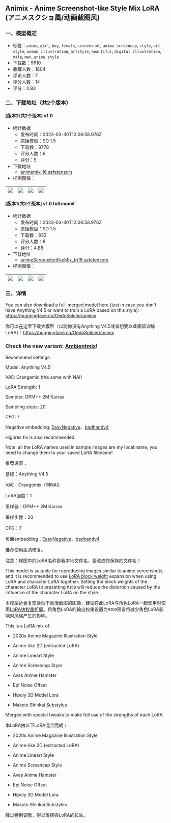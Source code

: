 ## Animix - Anime Screenshot-like Style Mix LoRA (アニメスクショ風/动画截图风)
### 一、模型概述

- 标签：`anime`, `girl`, `boy`, `female`, `screenshot`, `anime screencap`, `style`, `art style`, `woman`, `illustration`, `artstyle`, `beautiful`, `digital illustration`, `male`, `men`, `anime style`
- 下载数：9610
- 收藏人数：1804
- 评论人数：7
- 评分人数：14
- 评分：4.93

### 二、下载地址（共2个版本）

#### [版本2/共2个版本] v1.0

- 统计数据
  - 发布时间：2023-03-30T12:06:58.976Z
  - 原始模型：SD 1.5
  - 下载数：8778
  - 评分人数：6
  - 评分：5
- 下载地址
  - [animemix_16.safetensors](https://civitai.com/api/download/models/28340)
- 样例图像：

| <img src="https://image.civitai.com/xG1nkqKTMzGDvpLrqFT7WA/b1241d27-c822-4b83-b2c0-e9cdc9bd5100/width=450/318954.jpeg" /> | <img src="https://image.civitai.com/xG1nkqKTMzGDvpLrqFT7WA/2e6f1ca9-1ce8-4afd-62b4-1bce90a76600/width=450/319108.jpeg" /> | <img src="https://image.civitai.com/xG1nkqKTMzGDvpLrqFT7WA/8816791d-dd0b-4937-ef7f-49d018b19800/width=450/318968.jpeg" /> | <img src="https://image.civitai.com/xG1nkqKTMzGDvpLrqFT7WA/49d20a77-a369-4461-98a6-297c981a7700/width=450/318955.jpeg" /> |
| ---- | ---- | ---- | ---- |

#### [版本1/共2个版本] v1.0 full model

- 统计数据
  - 发布时间：2023-03-30T12:06:58.976Z
  - 原始模型：SD 1.5
  - 下载数：832
  - 评分人数：8
  - 评分：4.88
- 下载地址
  - [animeScreenshotlikeMix_fp16.safetensors](https://civitai.com/api/download/models/28555)
- 样例图像：

| <img src="https://image.civitai.com/xG1nkqKTMzGDvpLrqFT7WA/426df619-c900-4e8f-4b6a-29c2f5599000/width=450/321585.jpeg" /> | <img src="https://image.civitai.com/xG1nkqKTMzGDvpLrqFT7WA/aaeeb61b-25c8-4ff5-9685-51aa0cee1700/width=450/321584.jpeg" /> | <img src="https://image.civitai.com/xG1nkqKTMzGDvpLrqFT7WA/f7d027a8-e9b6-4e2c-c8f9-ebbde7079e00/width=450/321583.jpeg" /> | <img src="https://image.civitai.com/xG1nkqKTMzGDvpLrqFT7WA/f0775b27-044e-4bd5-61f5-40d0f5bd2a00/width=450/321582.jpeg" /> |
| ---- | ---- | ---- | ---- |


### 三、详情
<p>You can also download a full-merged model here (just in case you don't have Anything V4.5 or want to train a LoRA based on this style): <a target="_blank" rel="ugc" href="https://huggingface.co/OedoSoldier/animix">https://huggingface.co/OedoSoldier/animix</a></p><p>你可以在这里下载大模型（以防你没有Anything V4.5或者想要以此画风训练LoRA）：<a target="_blank" rel="ugc" href="https://huggingface.co/OedoSoldier/animix">https://huggingface.co/OedoSoldier/animix</a></p><p></p><h3>Check the new variant: <a rel="ugc" href="https://civitai.com/models/26622">Ambientmix</a>!</h3><p></p><p>Recommend settings:</p><p>Model: Anything V4.5</p><p>VAE: Orangemix (the same with NAI)</p><p>LoRA Strength: 1</p><p>Sampler: DPM++ 2M Karras</p><p>Sampling steps: 20</p><p>CFG: 7</p><p>Negative embedding: <a target="_blank" rel="ugc" href="https://civitai.com/models/7808/easynegative">EasyNegative</a>、<a target="_blank" rel="ugc" href="https://civitai.com/models/16993/badhandv4-animeillustdiffusion">badhandv4</a></p><p>Highres fix is also recommended.</p><p>Note: all the LoRA names used in sample images are my local name, you need to change them to your saved LoRA filename!</p><p></p><p>推荐设置：</p><p>基模：Anything V4.5</p><p>VAE：Orangemix（同NAI）</p><p>LoRA强度：1</p><p>采样器：DPM++ 2M Karras</p><p>采样步数：20</p><p>CFG：7</p><p>负面embedding：<a target="_blank" rel="ugc" href="https://civitai.com/models/7808/easynegative">EasyNegative</a>、<a target="_blank" rel="ugc" href="https://civitai.com/models/16993/badhandv4-animeillustdiffusion">badhandv4</a></p><p>推荐使用高清修复。</p><p>注意：样图中的LoRA名称是我本地文件名，要改成你保存的文件名！</p><p></p><p>This model is suitable for reproducing images similar to anime screenshots, and it is recommended to use <a target="_blank" rel="ugc" href="https://github.com/hako-mikan/sd-webui-lora-block-weight">LoRA block weight</a> expansion when using LoRA and character LoRA together. Setting the block weights of the character LoRA to presetting <code>MIDD</code> will reduce the distortion caused by the influence of the character LoRA on the style.</p><p></p><p>本模型适合复现类似于动漫截图的图像，建议在此LoRA与角色LoRA一起使用时使用<a target="_blank" rel="ugc" href="https://github.com/hako-mikan/sd-webui-lora-block-weight">LoRA块权重扩展</a>。将角色LoRA的输出权重设置为<code>MIDD</code>预设将减少角色LoRA影响对风格产生的影响。 <br /></p><p>This is a LoRA mix of:</p><ul><li><p>2020s Anime Magazine Illustration Style</p></li></ul><ul><li><p>Anime-like 2D (extracted LoRA)</p></li><li><p>Anime Lineart Style</p></li><li><p>Anime Screencap Style</p></li><li><p>Avas Anime Hamster</p></li><li><p>Epi Noise Offset</p></li><li><p>Hipoly 3D Model Lora</p></li><li><p>Makoto Shinkai Substyles</p></li></ul><p>Merged with special tweaks to make full use of the strengths of each LoRA.</p><p></p><p>本LoRA由以下LoRA混合而成：</p><ul><li><p>2020s Anime Magazine Illustration Style</p></li></ul><ul><li><p>Anime-like 2D (extracted LoRA)</p></li><li><p>Anime Lineart Style</p></li><li><p>Anime Screencap Style</p></li><li><p>Avas Anime Hamster</p></li><li><p>Epi Noise Offset</p></li><li><p>Hipoly 3D Model Lora</p></li><li><p>Makoto Shinkai Substyles</p></li></ul><p>经过特别调教，得以发挥各LoRA的长处。</p>